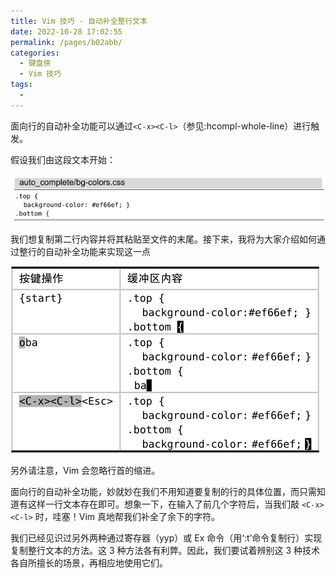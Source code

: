 ```yaml
---
title: Vim 技巧 - 自动补全整行文本
date: 2022-10-28 17:02:55
permalink: /pages/b02abb/
categories:
  - 键盘侠
  - Vim 技巧
tags:
  -
---
```


面向行的自动补全功能可以通过`<C-x><C-l>`（参见:hcompl-whole-line）进行触发。

假设我们由这段文本开始：

![](../../.vuepress/public/img/vim/193.jpg)

我们想复制第二行内容并将其粘贴至文件的末尾。接下来，我将为大家介绍如何通过整行的自动补全功能来实现这一点

![](../../.vuepress/public/img/vim/194.jpg)

另外请注意，Vim 会忽略行首的缩进。

面向行的自动补全功能，妙就妙在我们不用知道要复制的行的具体位置，而只需知道有这样一行文本存在即可。想象一下，在输入了前几个字符后，当我们敲 `<C-x><C-l>` 时，哇塞！Vim 真地帮我们补全了余下的字符。

我们已经见识过另外两种通过寄存器（yyp）或 Ex 命令（用‘:t’命令复制行）实现复制整行文本的方法。这 3 种方法各有利弊。因此，我们要试着辨别这 3 种技术各自所擅长的场景，再相应地使用它们。
